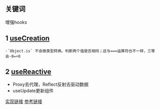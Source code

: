 ## 关键词

增强hooks

## 1 [useCreation](https://codesandbox.io/s/virtuallist-jc663l?file=/src/ahooks/useCreation/index.ts:430-439)
	-`Object.is` 不会做类型转换。判断两个值是否相同；这与===运算符也不一样，三等会-0=+0
	
## 2 [useReactive](https://codesandbox.io/s/virtuallist-jc663l?file=/src/ahooks/useReactive/index.ts:689-698)
- Proxy去代理，Reflect反射去驱动数据
- useUpdate更新组件


[实现链接](https://codesandbox.io/s/virtuallist-jc663l?file=/src/ahooks/index.ts)
[参考链接](https://juejin.cn/post/7121551701731409934)